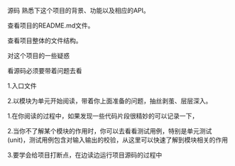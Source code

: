 源码
熟悉下这个项目的背景、功能以及相应的API。

查看项目的README.md文件。

查看项目整体的文件结构。

对这个项目的一些疑惑

看源码必须要带着问题去看

1.入口文件

2.以模块为单元开始阅读，带着你上面准备的问题，抽丝剥茧、层层深入。



1.在你阅读的过程中，如果发现一些代码片段很精妙的可以记录一下，

2.当你不了解某个模块的作用时，你可以去看看测试用例，特别是单元测试(unit)，测试用例包含对输入输出的校验，从这里可以快速了解到模块相关的作用

3.要学会给项目打断点，在边读边运行项目源码的过程中
